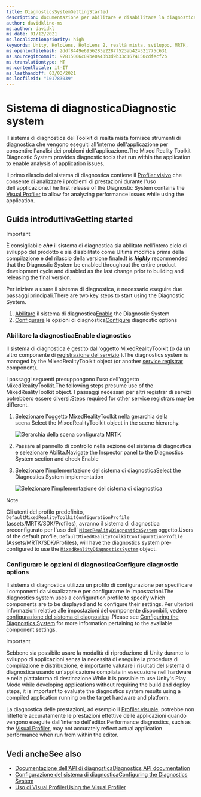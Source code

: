 ```yaml
---
title: DiagnosticsSystemGettingStarted
description: documentazione per abilitare e disabilitare la diagnostica in MRTK
author: davidkline-ms
ms.author: davidkl
ms.date: 01/12/2021
ms.localizationpriority: high
keywords: Unity, HoloLens, HoloLens 2, realtà mista, sviluppo, MRTK,
ms.openlocfilehash: 2ddf8449e6956283e2287f523ab424321775c631
ms.sourcegitcommit: 97815006c09be0a43b3d9b33c1674150cdfecf2b
ms.translationtype: MT
ms.contentlocale: it-IT
ms.lasthandoff: 03/03/2021
ms.locfileid: "101783039"
---
```

# <a name="diagnostic-system"></a><span data-ttu-id="784fd-104">Sistema di diagnostica</span><span class="sxs-lookup"><span data-stu-id="784fd-104">Diagnostic system</span></span>

<span data-ttu-id="784fd-105">Il sistema di diagnostica del Toolkit di realtà mista fornisce strumenti di diagnostica che vengono eseguiti all'interno dell'applicazione per consentire l'analisi dei problemi dell'applicazione.</span><span class="sxs-lookup"><span data-stu-id="784fd-105">The Mixed Reality Toolkit Diagnostic System provides diagnostic tools that run within the application to enable analysis of application issues.</span></span>

<span data-ttu-id="784fd-106">Il primo rilascio del sistema di diagnostica contiene il [Profiler visivo](UsingVisualProfiler.md) che consente di analizzare i problemi di prestazioni durante l'uso dell'applicazione.</span><span class="sxs-lookup"><span data-stu-id="784fd-106">The first release of the Diagnostic System contains the [Visual Profiler](UsingVisualProfiler.md) to allow for analyzing performance issues while using the application.</span></span>

## <a name="getting-started"></a><span data-ttu-id="784fd-107">Guida introduttiva</span><span class="sxs-lookup"><span data-stu-id="784fd-107">Getting started</span></span>

> [!IMPORTANT]
> <span data-ttu-id="784fd-108">È consigliabile **_che_** il sistema di diagnostica sia abilitato nell'intero ciclo di sviluppo del prodotto e sia disabilitato come Ultima modifica prima della compilazione e del rilascio della versione finale.</span><span class="sxs-lookup"><span data-stu-id="784fd-108">It is **_highly_** recommended that the Diagnostic System be enabled throughout the entire product development cycle and disabled as the last change prior to building and releasing the final version.</span></span>

<span data-ttu-id="784fd-109">Per iniziare a usare il sistema di diagnostica, è necessario eseguire due passaggi principali.</span><span class="sxs-lookup"><span data-stu-id="784fd-109">There are two key steps to start using the Diagnostic System.</span></span>

1. <span data-ttu-id="784fd-110">[Abilitare](#enable-diagnostics) il sistema di diagnostica</span><span class="sxs-lookup"><span data-stu-id="784fd-110">[Enable](#enable-diagnostics) the Diagnostic System</span></span>
2. <span data-ttu-id="784fd-111">[Configurare](#configure-diagnostic-options) le opzioni di diagnostica</span><span class="sxs-lookup"><span data-stu-id="784fd-111">[Configure](#configure-diagnostic-options) diagnostic options</span></span>

### <a name="enable-diagnostics"></a><span data-ttu-id="784fd-112">Abilitare la diagnostica</span><span class="sxs-lookup"><span data-stu-id="784fd-112">Enable diagnostics</span></span>

<span data-ttu-id="784fd-113">Il sistema di diagnostica è gestito dall'oggetto MixedRealityToolkit (o da un altro componente di [registrazione del servizio](xref:Microsoft.MixedReality.Toolkit.IMixedRealityServiceRegistrar) ).</span><span class="sxs-lookup"><span data-stu-id="784fd-113">The diagnostics system is managed by the MixedRealityToolkit object (or another [service registrar](xref:Microsoft.MixedReality.Toolkit.IMixedRealityServiceRegistrar) component).</span></span>

<span data-ttu-id="784fd-114">I passaggi seguenti presuppongono l'uso dell'oggetto MixedRealityToolkit.</span><span class="sxs-lookup"><span data-stu-id="784fd-114">The following steps presume use of the MixedRealityToolkit object.</span></span> <span data-ttu-id="784fd-115">I passaggi necessari per altri registrar di servizi potrebbero essere diversi.</span><span class="sxs-lookup"><span data-stu-id="784fd-115">Steps required for other service registrars may be different.</span></span>

1. <span data-ttu-id="784fd-116">Selezionare l'oggetto MixedRealityToolkit nella gerarchia della scena.</span><span class="sxs-lookup"><span data-stu-id="784fd-116">Select the MixedRealityToolkit object in the scene hierarchy.</span></span>

    ![Gerarchia della scena configurata MRTK](../images/MRTK_ConfiguredHierarchy.png)

1. <span data-ttu-id="784fd-118">Passare al pannello di controllo nella sezione del sistema di diagnostica e selezionare Abilita.</span><span class="sxs-lookup"><span data-stu-id="784fd-118">Navigate the Inspector panel to the Diagnostics System section and check Enable</span></span>
1. <span data-ttu-id="784fd-119">Selezionare l'implementazione del sistema di diagnostica</span><span class="sxs-lookup"><span data-stu-id="784fd-119">Select the Diagnostics System implementation</span></span>

    ![Selezionare l'implementazione del sistema di diagnostica](../images/diagnostics/DiagnosticsSelectSystemType.png)

> [!NOTE]
> <span data-ttu-id="784fd-121">Gli utenti del profilo predefinito, `DefaultMixedRealityToolkitConfigurationProfile` (assets/MRTK/SDK/Profiles), avranno il sistema di diagnostica preconfigurato per l'uso dell' [`MixedRealityDiagnosticsSystem`](xref:Microsoft.MixedReality.Toolkit.Diagnostics.MixedRealityDiagnosticsSystem) oggetto.</span><span class="sxs-lookup"><span data-stu-id="784fd-121">Users of the default profile, `DefaultMixedRealityToolkitConfigurationProfile` (Assets/MRTK/SDK/Profiles), will have the diagnostics system pre-configured to use the [`MixedRealityDiagnosticsSystem`](xref:Microsoft.MixedReality.Toolkit.Diagnostics.MixedRealityDiagnosticsSystem) object.</span></span>

### <a name="configure-diagnostic-options"></a><span data-ttu-id="784fd-122">Configurare le opzioni di diagnostica</span><span class="sxs-lookup"><span data-stu-id="784fd-122">Configure diagnostic options</span></span>

<span data-ttu-id="784fd-123">Il sistema di diagnostica utilizza un profilo di configurazione per specificare i componenti da visualizzare e per configurarne le impostazioni.</span><span class="sxs-lookup"><span data-stu-id="784fd-123">The diagnostics system uses a configuration profile to specify which components are to be displayed and to configure their settings.</span></span> <span data-ttu-id="784fd-124">Per ulteriori informazioni relative alle impostazioni del componente disponibili, vedere [configurazione del sistema di diagnostica](ConfiguringDiagnostics.md) .</span><span class="sxs-lookup"><span data-stu-id="784fd-124">Please see [Configuring the Diagnostics System](ConfiguringDiagnostics.md) for more information pertaining to the available component settings.</span></span>

> [!IMPORTANT]
> <span data-ttu-id="784fd-125">Sebbene sia possibile usare la modalità di riproduzione di Unity durante lo sviluppo di applicazioni senza la necessità di eseguire la procedura di compilazione e distribuzione, è importante valutare i risultati del sistema di diagnostica usando un'applicazione compilata in esecuzione nell'hardware e nella piattaforma di destinazione.</span><span class="sxs-lookup"><span data-stu-id="784fd-125">While it is possible to use Unity's Play Mode while developing applications without requiring the build and deploy steps, it is important to evaluate the diagnostics system results using a compiled application running on the target hardware and platform.</span></span>
>
> <span data-ttu-id="784fd-126">La diagnostica delle prestazioni, ad esempio il [Profiler visuale](UsingVisualProfiler.md), potrebbe non riflettere accuratamente le prestazioni effettive delle applicazioni quando vengono eseguite dall'interno dell'editor.</span><span class="sxs-lookup"><span data-stu-id="784fd-126">Performance diagnostics, such as the [Visual Profiler](UsingVisualProfiler.md), may not accurately reflect actual application performance when run from within the editor.</span></span>

## <a name="see-also"></a><span data-ttu-id="784fd-127">Vedi anche</span><span class="sxs-lookup"><span data-stu-id="784fd-127">See also</span></span>

- [<span data-ttu-id="784fd-128">Documentazione dell'API di diagnostica</span><span class="sxs-lookup"><span data-stu-id="784fd-128">Diagnostics API documentation</span></span>](xref:Microsoft.MixedReality.Toolkit.Diagnostics)
- [<span data-ttu-id="784fd-129">Configurazione del sistema di diagnostica</span><span class="sxs-lookup"><span data-stu-id="784fd-129">Configuring the Diagnostics System</span></span>](ConfiguringDiagnostics.md)
- [<span data-ttu-id="784fd-130">Uso di Visual Profiler</span><span class="sxs-lookup"><span data-stu-id="784fd-130">Using the Visual Profiler</span></span>](UsingVisualProfiler.md)
